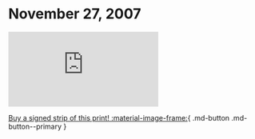 # November 27, 2007

![](https://www.achewood.com/comic.php?date=11272007)

[Buy a signed strip of this print! :material-image-frame:](https://achewood-holiday-pop-up.myshopify.com/products/strip#11272007){ .md-button .md-button--primary }
